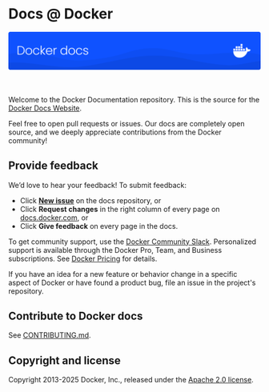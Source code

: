 # Docs @ Docker

<div align="center">
<img src="static/assets/images/docker-docs.svg" alt="Welcome to Docker Documentation">
</div>
<br/>
<br/>

Welcome to the Docker Documentation repository. This is the source for the [Docker Docs Website](https://docs.docker.com/).

Feel free to open pull requests or issues. Our docs are completely open source, and we deeply appreciate contributions from the Docker community!

## Provide feedback

We’d love to hear your feedback! To submit feedback:
- Click **[New issue](https://github.com/docker/docs/issues/new)** on the docs repository, or
- Click **Request changes** in the right column of every page on
  [docs.docker.com](https://docs.docker.com/), or
- Click **Give feedback** on every page in the docs.

To get community support, use the [Docker Community Slack](https://dockr.ly/comm-slack). Personalized support is available
through the Docker Pro, Team, and Business subscriptions. See [Docker
Pricing](https://www.docker.com/pricing) for details.

If you have an idea for a new feature or behavior change in a specific aspect of
Docker or have found a product bug, file an issue in the project's
repository.

## Contribute to Docker docs

See [CONTRIBUTING.md](CONTRIBUTING.md).

## Copyright and license

Copyright 2013-2025 Docker, Inc., released under the [Apache 2.0 license](https://github.com/docker/docs/blob/main/LICENSE).
